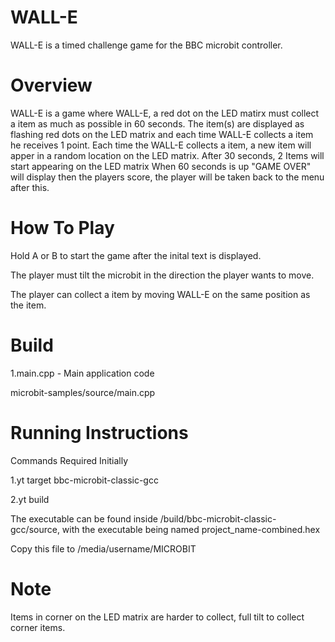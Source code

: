 # WALL-E
WALL-E is a timed challenge game for the BBC microbit controller.

# Overview 
WALL-E is a game where WALL-E, a red dot on the LED matirx must collect a item as much as possible in 60 seconds. The item(s) are displayed as flashing red dots on the LED matrix and each time WALL-E collects a item he receives 1 point. Each time the WALL-E collects a item, a new item will apper in a random location on the LED matrix. After 30 seconds, 2 Items will start appearing on the LED matrix
When 60 seconds is up "GAME OVER" will display then the players score, the player will be taken back to the menu after this.

# How To Play
Hold A or B to start the game after the inital text is displayed.

The player must tilt the microbit in the direction the player wants to move.

The player can collect a item by moving WALL-E on the same position as the item.

# Build 

1.main.cpp - Main application code

microbit-samples/source/main.cpp

# Running Instructions

Commands Required Initially

1.yt target bbc-microbit-classic-gcc

2.yt build

The executable can be found inside /build/bbc-microbit-classic-gcc/source, with the executable being named project_name-combined.hex

Copy this file to /media/username/MICROBIT

# Note

Items in corner on the LED matrix are harder to collect, full tilt to collect corner items.
